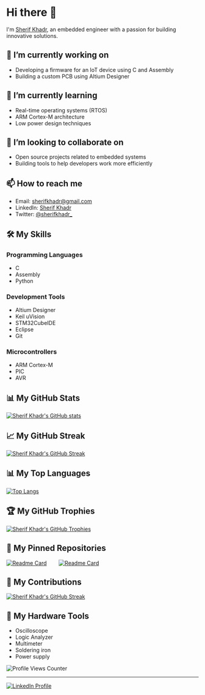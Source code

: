 # Hi there 👋

I'm [Sherif Khadr](https://www.linkedin.com/in/sherifkhadr/), an embedded engineer with a passion for building innovative solutions. 

## 🔭 I’m currently working on

- Developing a firmware for an IoT device using C and Assembly
- Building a custom PCB using Altium Designer

## 🌱 I’m currently learning

- Real-time operating systems (RTOS)
- ARM Cortex-M architecture
- Low power design techniques

## 👯 I’m looking to collaborate on

- Open source projects related to embedded systems
- Building tools to help developers work more efficiently

## 📫 How to reach me

- Email: [sherifkhadr@gmail.com](mailto:sherifkhadr@gmail.com)
- LinkedIn: [Sherif Khadr](https://www.linkedin.com/in/sherifkhadr/)
- Twitter: [@sherifkhadr_](https://twitter.com/sherifkhadr_)

## 🛠️ My Skills

### Programming Languages

- C
- Assembly
- Python

### Development Tools

- Altium Designer
- Keil uVision
- STM32CubeIDE
- Eclipse
- Git

### Microcontrollers

- ARM Cortex-M
- PIC
- AVR

## 📊 My GitHub Stats

[![Sherif Khadr's GitHub stats](https://github-readme-stats.vercel.app/api?username=sherifkhadr&show_icons=true&theme=tokyonight)](https://github.com/anuraghazra/github-readme-stats)

## 📈 My GitHub Streak

[![Sherif Khadr's GitHub Streak](https://github-readme-streak-stats.herokuapp.com/?user=sherifkhadr&theme=tokyonight)](https://github.com/DenverCoder1/github-readme-streak-stats)

## 📊 My Top Languages

[![Top Langs](https://github-readme-stats.vercel.app/api/top-langs/?username=sherifkhadr&layout=compact&theme=tokyonight)](https://github.com/anuraghazra/github-readme-stats)

## 🏆 My GitHub Trophies

[![Sherif Khadr's GitHub Trophies](https://github-profile-trophy.vercel.app/?username=sherifkhadr&theme=tokyonight)](https://github.com/ryo-ma/github-profile-trophy)

## 📌 My Pinned Repositories

[![Readme Card](https://github-readme-stats.vercel.app/api/pin/?username=sherifkhadr&repo=SPRINTS_Automotive_Software_Bootcamp&theme=tokyonight)](https://github.com/sherifkhadr/SPRINTS_Automotive_Software_Bootcamp)&nbsp;&nbsp;&nbsp;&nbsp;&nbsp;&nbsp;&nbsp;
[![Readme Card](https://github-readme-stats.vercel.app/api/pin/?username=sherifkhadr&repo=ITI_ES_4M&theme=tokyonight)](https://github.com/sherifkhadr/ITI_ES_4M)

## 🎉 My Contributions

[![Sherif Khadr's GitHub Streak](https://github-readme-streak-stats.herokuapp.com?user=sherifkhadr&theme=tokyonight)](https://git.io/streak-stats)

## 🔧 My Hardware Tools

- Oscilloscope
- Logic Analyzer
- Multimeter
- Soldering iron
- Power supply

![Profile Views Counter](https://komarev.com/ghpvc/?username=sherifkhadr)

---

[![LinkedIn Profile](https://github-readme-linkedin.vercel.app/user?username=sherifkhadr)](https://www.linkedin.com/in/sherifkhadr/)
